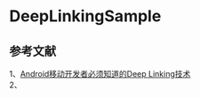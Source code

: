 # DeepLinkingSample

## 参考文献   
1、[Android移动开发者必须知道的Deep Linking技术](https://zhuanlan.zhihu.com/p/21770186)     
2、

